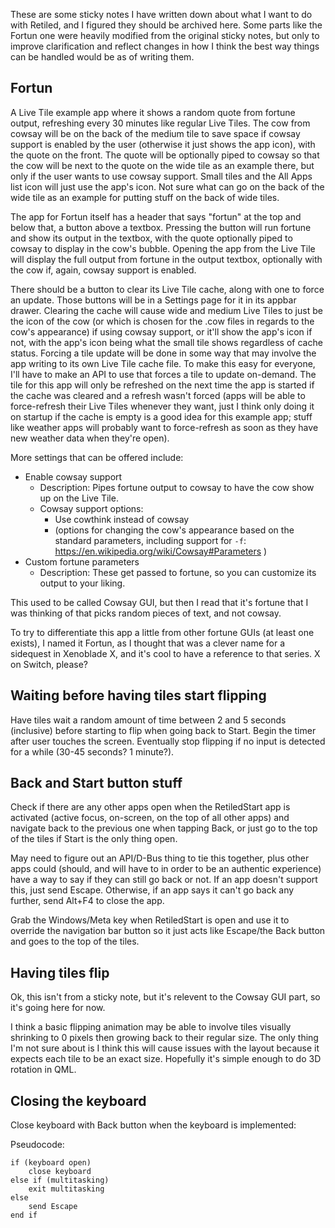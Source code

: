 These are some sticky notes I have written down about what I want to do with Retiled, and I figured they should be archived here. Some parts like the Fortun one were heavily modified from the original sticky notes, but only to improve clarification and reflect changes in how I think the best way things can be handled would be as of writing them.

## Fortun

A Live Tile example app where it shows a random quote from fortune output, refreshing every 30 minutes like regular Live Tiles. The cow from cowsay will be on the back of the medium tile to save space if cowsay support is enabled by the user (otherwise it just shows the app icon), with the quote on the front. The quote will be optionally piped to cowsay so that the cow will be next to the quote on the wide tile as an example there, but only if the user wants to use cowsay support. Small tiles and the All Apps list icon will just use the app's icon. Not sure what can go on the back of the wide tile as an example for putting stuff on the back of wide tiles.

The app for Fortun itself has a header that says "fortun" at the top and below that, a button above a textbox. Pressing the button will run fortune and show its output in the textbox, with the quote optionally piped to cowsay to display in the cow's bubble. Opening the app from the Live Tile will display the full output from fortune in the output textbox, optionally with the cow if, again, cowsay support is enabled.

There should be a button to clear its Live Tile cache, along with one to force an update. Those buttons will be in a Settings page for it in its appbar drawer. Clearing the cache will cause wide and medium Live Tiles to just be the icon of the cow (or which is chosen for the .cow files in regards to the cow's appearance) if using cowsay support, or it'll show the app's icon if not, with the app's icon being what the small tile shows regardless of cache status. Forcing a tile update will be done in some way that may involve the app writing to its own Live Tile cache file. To make this easy for everyone, I'll have to make an API to use that forces a tile to update on-demand. The tile for this app will only be refreshed on the next time the app is started if the cache was cleared and a refresh wasn't forced (apps will be able to force-refresh their Live Tiles whenever they want, just I think only doing it on startup if the cache is empty is a good idea for this example app; stuff like weather apps will probably want to force-refresh as soon as they have new weather data when they're open). 

More settings that can be offered include:
- Enable cowsay support
  - Description: Pipes fortune output to cowsay to have the cow show up on the Live Tile.
  - Cowsay support options:
    - Use cowthink instead of cowsay
    - (options for changing the cow's appearance based on the standard parameters, including support for `-f`: https://en.wikipedia.org/wiki/Cowsay#Parameters )
- Custom fortune parameters
  - Description: These get passed to fortune, so you can customize its output to your liking.

This used to be called Cowsay GUI, but then I read that it's fortune that I was thinking of that picks random pieces of text, and not cowsay.

To try to differentiate this app a little from other fortune GUIs (at least one exists), I named it Fortun, as I thought that was a clever name for a sidequest in Xenoblade X, and it's cool to have a reference to that series. X on Switch, please?

## Waiting before having tiles start flipping

Have tiles wait a random amount of time between 2 and 5 seconds (inclusive) before starting to flip when going back to Start. Begin the timer after user touches the screen. Eventually stop flipping if no input is detected for a while (30-45 seconds? 1 minute?).

## Back and Start button stuff

Check if there are any other apps open when the RetiledStart app is activated (active focus, on-screen, on the top of all other apps) and navigate back to the previous one when tapping Back, or just go to the top of the tiles if Start is the only thing open.

May need to figure out an API/D-Bus thing to tie this together, plus other apps could (should, and will have to in order to be an authentic experience) have a way to say if they can still go back or not. If an app doesn't support this, just send Escape. Otherwise, if an app says it can't go back any further, send Alt+F4 to close the app.

Grab the Windows/Meta key when RetiledStart is open and use it to override the navigation bar button so it just acts like Escape/the Back button and goes to the top of the tiles.

## Having tiles flip

Ok, this isn't from a sticky note, but it's relevent to the Cowsay GUI part, so it's going here for now.

I think a basic flipping animation may be able to involve tiles visually shrinking to 0 pixels then growing back to their regular size. The only thing I'm not sure about is I think this will cause issues with the layout because it expects each tile to be an exact size. Hopefully it's simple enough to do 3D rotation in QML.

## Closing the keyboard

Close keyboard with Back button when the keyboard is implemented:

Pseudocode:

```text
if (keyboard open)
    close keyboard
else if (multitasking)
    exit multitasking
else
    send Escape
end if
```
